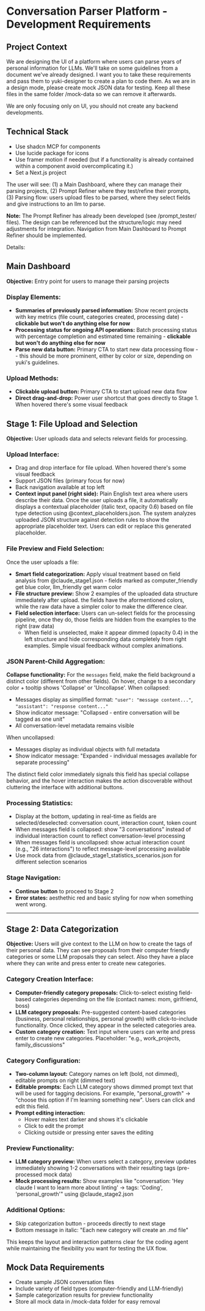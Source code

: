 # Conversation Parser Platform - Development Requirements

## Project Context
We are designing the UI of a platform where users can parse years of personal information for LLMs. We'll take on some guidelines from a document we've already designed. I want you to take these requirements and pass them to yuki-designer to create a plan to code them. As we are in a design mode, please create mock JSON data for testing. Keep all these files in the same folder /mock-data so we can remove it afterwards.

We are only focusing only on UI, you should not create any backend developments. 

## Technical Stack
- Use shadcn MCP for components
- Use lucide package for icons 
- Use framer motion if needed (but if a functionality is already contained within a component avoid overcomplicating it.)
- Set a Next.js project

The user will see: (1) a Main Dashboard, where they can manage their parsing projects, (2) Prompt Refiner where they test/refine their prompts, (3) Parsing flow: users upload files to be parsed, where they select fields and give instructions to an llm to parse.

**Note:** The Prompt Refiner has already been developed (see /prompt_tester/ files). The design can be referenced but the structure/logic may need adjustments for integration. Navigation from Main Dashboard to Prompt Refiner should be implemented.

Details:

## Main Dashboard
**Objective:** Entry point for users to manage their parsing projects

### Display Elements:
- **Summaries of previously parsed information:** Show recent projects with key metrics (file count, categories created, processing date) - **clickable but won't do anything else for now**
- **Processing status for ongoing API operations:** Batch processing status with percentage completion and estimated time remaining - **clickable but won't do anything else for now**
- **Parse new data button:** Primary CTA to start new data processing flow -- this should be more prominent, either by color or size, depending on yuki's guidelines.  

### Upload Methods:
- **Clickable upload button:** Primary CTA to start upload new data flow
- **Direct drag-and-drop:** Power user shortcut that goes directly to Stage 1. When hovered there's some visual feedback

## Stage 1: File Upload and Selection
**Objective:** User uploads data and selects relevant fields for processing. 

### Upload Interface:
- Drag and drop interface for file upload. When hovered there's some visual feedback
- Support JSON files (primary focus for now)
- Back navigation available at top left
- **Context input panel (right side):** Plain English text area where users describe their data. Once the user uploads a file, it automatically displays a contextual placeholder (italic text, opacity 0.6) based on file type detection using @context_placeholders.json. The system analyzes uploaded JSON structure against detection rules to show the appropriate placeholder text. Users can edit or replace this generated placeholder.


### File Preview and Field Selection:
Once the user uploads a file:
- **Smart field categorization:** Apply visual treatment based on field analysis from @claude_stage1.json - fields marked as computer_friendly get blue color, llm_friendly get warm color
- **File structure preview:** Show 2 examples of the uploaded data structure immediately after upload. the fields have the aformentioned colors, while the raw data have a simpler color to make the difference clear. 
- **Field selection interface:** Users can un-select fields for the processing pipeline, once they do, those fields are hidden from the examples to the right (raw data)
    -   When field is unselected, make it appear dimmed (opacity 0.4) in the left structure and hide corresponding data completely from right examples. Simple visual feedback without complex animations.



### JSON Parent-Child Aggregation:
**Collapse functionality:** For the `messages` field, make the field background a distinct color (different from other fields). On hover, change to a secondary color + tooltip shows 'Collapse' or 'Uncollapse'. When collapsed:
- Messages display as simplified format: `"user": "message content..."`, `"assistant": "response content..."` 
- Show indicator message: "Collapsed - entire conversation will be tagged as one unit"
- All conversation-level metadata remains visible

When uncollapsed:
- Messages display as individual objects with full metadata
- Show indicator message: "Expanded - individual messages available for separate processing"

The distinct field color immediately signals this field has special collapse behavior, and the hover interaction makes the action discoverable without cluttering the interface with additional buttons.

### Processing Statistics:

- Display at the bottom, updating in real-time as fields are selected/deselected: conversation count, interaction count, token count
- When messages field is collapsed: show "3 conversations" instead of individual interaction count to reflect conversation-level processing
- When messages field is uncollapsed: show actual interaction count (e.g., "26 interactions") to reflect message-level processing available
- Use mock data from @claude_stage1_statistics_scenarios.json for different selection scenarios

### Stage Navigation:
- **Continue button** to proceed to Stage 2
- **Error states:** aesthethic red and basic styling for now when something went wrong.

----------
## Stage 2: Data Categorization
**Objective:** Users will give context to the LLM on how to create the tags of their personal data. They can see proposals from their computer friendly categories or some LLM proposals they can select. Also they have a place where they can write and press enter to create new categories.

### Category Creation Interface:
- **Computer-friendly category proposals:** Click-to-select existing field-based categories depending on the file (contact names: mom, girlfriend, boss)
- **LLM category proposals:** Pre-suggested content-based categories (business, personal relationships, personal growth) with click-to-include functionality. Once clicked, they appear in the selected categories area.
- **Custom category creation:** Text input where users can write and press enter to create new categories. Placeholder: "e.g., work_projects, family_discussions"

### Category Configuration:
- **Two-column layout:** Category names on left (bold, not dimmed), editable prompts on right (dimmed text)
- **Editable prompts:** Each LLM category shows dimmed prompt text that will be used for tagging decisions. For example, "personal_growth" → "choose this option if I'm learning something new". Users can click and edit this field.
- **Prompt editing interaction:** 
  - Hover makes text darker and shows it's clickable
  - Click to edit the prompt
  - Clicking outside or pressing enter saves the editing

### Preview Functionality:
- **LLM category preview:** When users select a category, preview updates immediately showing 1-2 conversations with their resulting tags (pre-processed mock data)
- **Mock processing results:** Show examples like "conversation: 'Hey claude I want to learn more about linting' → tags: 'Coding', 'personal_growth'" using @claude_stage2.json

### Additional Options:
- Skip categorization button - proceeds directly to next stage
- Bottom message in italic: "Each new category will create an .md file"

This keeps the layout and interaction patterns clear for the coding agent while maintaining the flexibility you want for testing the UX flow.
## Mock Data Requirements
- Create sample JSON conversation files
- Include variety of field types (computer-friendly and LLM-friendly)
- Sample categorization results for preview functionality
- Store all mock data in /mock-data folder for easy removal
